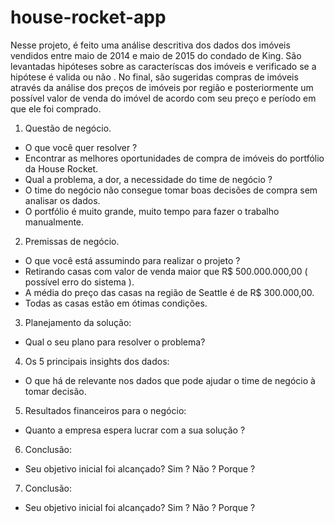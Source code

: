# house-rocket-app

Nesse projeto, é feito uma análise descritiva dos dados dos imóveis vendidos entre maio de 2014 e maio de 2015 do condado de King. São levantadas hipóteses sobre as caracteríscas dos imóveis e verificado se a hipótese é valida ou não . No final, são sugeridas compras de imóveis através da análise dos preços de imóveis por região e posteriormente um possível valor de venda do imóvel de acordo com seu preço e período em que ele foi comprado.

1. Questão de negócio.
- O que você quer resolver ?
- Encontrar as melhores oportunidades de
compra de imóveis do portfólio da House Rocket.
- Qual a problema, a dor, a necessidade do time
de negócio ?
- O time do negócio não consegue tomar
boas decisões de compra sem analisar os dados.
- O portfólio é muito grande, muito tempo
para fazer o trabalho manualmente.




2. Premissas de negócio.
- O que você está assumindo para realizar o
projeto ?
- Retirando casas com valor de venda maior
que R$ 500.000.000,00 ( possível erro do sistema ).
- A média do preço das casas na região de
Seattle é de R$ 300.000,00.
- Todas as casas estão em ótimas
condições.




3. Planejamento da solução:
- Qual o seu plano para resolver o problema?



4. Os 5 principais insights dos dados:
- O que há de relevante nos dados que pode
ajudar o time de negócio à tomar decisão.



5. Resultados financeiros para o negócio:
- Quanto a empresa espera lucrar com a sua
solução ?




6. Conclusão:
- Seu objetivo inicial foi alcançado? Sim ? Não ?
Porque ?
 
 
 
 7. Conclusão:
- Seu objetivo inicial foi alcançado? Sim ? Não ?
Porque ?
